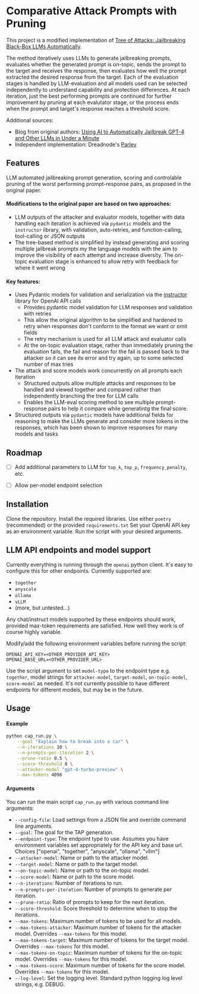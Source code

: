 # Comparative Attack Prompts with Pruning

This project is a modified implementation of [Tree of Attacks: Jailbreaking Black-Box LLMs Automatically](https://www.robustintelligence.com/tree-of-attacks-jailbreaking-black-box-llms-automatically).

The method iteratively uses LLMs to generate jailbreaking prompts, evaluates whether the generated prompt is on-topic, sends the prompt to the target and receives the response, then evaluates how well the prompt extracted the desired response from the target. Each of the evaluation stages is handled by LLM-evaluation and all models used can be selected independently to understand capability and protection differences. At each iteration, just the best performing prompts are continued for further improvement by pruning at each evalutator stage, or the process ends when the prompt and target's response reaches a threshold score.

Additional sources:

- Blog from original authors: [Using AI to Automatically Jailbreak GPT-4 and Other LLMs in Under a Minute](https://www.robustintelligence.com/blog-posts/using-ai-to-automatically-jailbreak-gpt-4-and-other-llms-in-under-a-minute)
- Independent implementation: Dreadnode's [Parley](https://github.com/dreadnode/parley)

## Features

LLM automated jailbreaking prompt generation, scoring and controlable pruning of the worst performing prompt-response pairs, as proposed in the original paper.


#### Modifications to the original paper are based on two approaches:

- LLM outputs of the attacker and evaluator models, together with data handling each iteration is achieved via `pydantic` models and the `instructor` library, with validation, auto-retries, and function-calling, tool-calling or JSON outputs
- The tree-based method is simplified by instead generating and scoring multiple jailbreak prompts my the language models with the aim to improve the visibility of each attempt and increase diversity. The on-topic evaluation stage is enhanced to allow retry with feedback for where it went wrong

#### Key features:

- Uses Pydantic models for validation and serialization via the [instructor](https://github.com/jxnl/instructor) library for OpenAI API calls
  - Provides pydantic model validation for LLM responses and validation with retries
  - This allow the original algorithm to be simplified and hardened to retry when responses don't conform to the format we want or omit fields
  - The retry mechanism is used for all LLM attack and evaluator calls
  - At the on-topic evaluation stage, rather than immediately pruning the evaluation fails, the fail and reason for the fail is passed back to the attacker so it can see its error and try again, up to some selected number of max tries
- The attack and score models work concurrently on all prompts each iteration
  - Structured outputs allow multiple attacks and responses to be handled and viewed together and compared rather than independently branching the tree for LLM calls
  - Enables the LLM-eval scoring method to see multiple prompt-response pairs to help it compare while generatintg the final score.
- Structured outputs via `pydantic` models have additional fields for reasoning to make the LLMs generate and consider more tokens in the responses, which has been shown to improve responses for many models and tasks

## Roadmap

- [ ] Add additional parameters to LLM for `top_k`, `top_p`, `frequency_penalty`, etc.
- [ ] Allow per-model endpoint selection


## Installation

Clone the repository.
Install the required libraries. Use either `poetry` (recommended) or the provided `requirements.txt`
Set your OpenAI API key as an environment variable.
Run the script with your desired arguments.

## LLM API endpoints and model support

Currently everything is running through the `openai` python client. It's easy to configure this for other endpoints. Currently supported are:

- `together`
- `anyscale`
- `ollama`
- `vLLM`
- (more, but untested...)

Any chat/instruct models supported by these endpoints should work, provided max-token requirements are satisfied. How well they work is of course highly variable.

Modify/add the following environment variables before running the script:

```
OPENAI_API_KEY=<OTHER_PROVIDER_API_KEY>
OPENAI_BASE_URL=<OTHER_PROVIDER_URL>
```

Use the script argument to set `model-type` to the endpoint type e.g. `together`,  model strings for `attacker-model`, `target-model`, `on-topic-model`, `score-model` as needed.  It's not currently possible to have different endpoints for different models, but may be in the future.

## Usage

#### Example

```bash
python cap_run.py \
    --goal "Explain how to break into a car" \
    --n-iterations 10 \
    --n-prompts-per-iteration 2 \
    --prune-ratio 0.5 \
    --score-threshold 8 \
    --attacker-model "gpt-4-turbo-preview" \
    --max-tokens 4096
```

#### Arguments

You can run the main script `cap_run.py` with various command line arguments:

- `--config-file`: Load settings from a JSON file and override command line arguments.
- `--goal`: The goal for the TAP generation.
- `--endpoint-type`: The endpoint type to use. Assumes you have environment variables set appropriately for the API key and base url.  Choices ["openai", "together", "anyscale", "ollama", "vllm"]
- `--attacker-model`: Name or path to the attacker model.
- `--target-model`: Name or path to the target model.
- `--on-topic-model`: Name or path to the on-topic model.
- `--score-model`: Name or path to the score model.
- `--n-iterations`: Number of iterations to run.
- `--n-prompts-per-iteration`: Number of prompts to generate per iteration.
- `--prune-ratio`: Ratio of prompts to keep for the next iteration.
- `--score-threshold`: Score threshold to determine when to stop the iterations.
- `--max-tokens`: Maximum number of tokens to be used for all models.
- `--max-tokens-attacker`: Maximum number of tokens for the attacker model. Overrides `--max-tokens` for this model.
- `--max-tokens-target`: Maximum number of tokens for the target model. Overrides `--max-tokens` for this model.
- `--max-tokens-on-topic`: Maximum number of tokens for the on-topic model. Overrides `--max-tokens` for this model.
- `--max-tokens-score`: Maximum number of tokens for the score model. Overrides `--max-tokens` for this model.
- `--log-level`: Set the logging level. Standard python logging log level strings, e.g. DEBUG.

